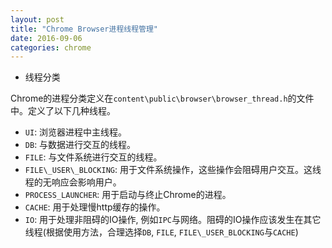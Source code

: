 ```yaml
---
layout: post
title: "Chrome Browser进程线程管理"
date: 2016-09-06
categories: chrome
---
```


* 线程分类

Chrome的进程分类定义在`content\public\browser\browser_thread.h`的文件中。定义了以下几种线程。
- `UI`: 浏览器进程中主线程。
- `DB`: 与数据进行交互的线程。
- `FILE`: 与文件系统进行交互的线程。
- `FILE\_USER\_BLOCKING`: 用于文件系统操作，这些操作会阻碍用户交互。这线程的无响应会影响用户。
- `PROCESS_LAUNCHER`: 用于启动与终止Chrome的进程。
- `CACHE`: 用于处理慢http缓存的操作。
- `IO`: 用于处理非阻碍的IO操作, 例如`IPC`与网络。阻碍的IO操作应该发生在其它线程(根据使用方法，合理选择`DB`, `FILE`, `FILE\_USER_BLOCKING`与`CACHE`)
